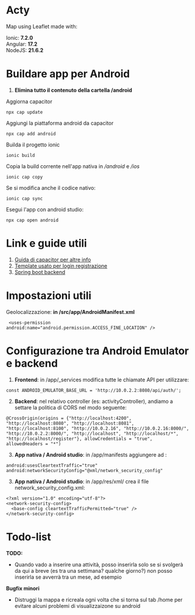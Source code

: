 # Acty
Map using Leaflet made with:

Ionic: **7.2.0** <br>
Angular: **17.2** <br>
NodeJS: **21.6.2** <br>


# Buildare app per Android

1) **Elimina tutto il contenuto della cartella /android**

Aggiorna capacitor

```
npx cap update
```   

Aggiungi la piattaforma android da capacitor
```
npx cap add android
```

Builda il progetto ionic
```
ionic build
```

Copia la build corrente nell'app nativa in */android* e */ios*

```
ionic cap copy
```
Se si modifica anche il codice nativo:

```
ionic cap sync
```

Esegui l'app con android studio:
```
npx cap open android
```

# Link e guide utili

1) [Guida di capacitor per altre info](https://ionicframework.com/docs/angular/your-first-app/deploying-mobile)
2) [Template usato per login registrazione](https://github.com/juned-adenwalla/Ionic-Angular-Login-Template)
3) [Spring boot backend](https://github.com/bezkoder/spring-boot-login-example)

# Impostazioni utili

Geolocalizzazione: 
**in /src/app/AndroidManifest.xml**

```
 <uses-permission android:name="android.permission.ACCESS_FINE_LOCATION" />
```

# Configurazione tra Android Emulator e backend
1) **Frontend**: in /app/_services modifica tutte le chiamate API per utilizzare:

```
const ANDROID_EMULATOR_BASE_URL = 'http://10.0.2.2:8080/api/auth/';
```   
2) **Backend**: nel relativo controller (es: activityController), andiamo a settare la politica di CORS nel modo seguente:

```
@CrossOrigin(origins = {"http://localhost:4200", "http://localhost:8080", "http://localhost:8081", "http://localhost:8100", "http://10.0.2.16", "http://10.0.2.16:8000/", "http://10.0.2.2:8000/", "http://localhost", "http://localhost/*", "http://localhost/register"}, allowCredentials = "true", allowedHeaders = "*")
```

3) **App nativa / Android studio**: in /app/manifests aggiungere ad <application>:

```
android:usesCleartextTraffic="true"
android:networkSecurityConfig="@xml/network_security_config"
```

3) **App nativa / Android studio**: in /app/res/xml/ crea il file network_security_config.xml:

```
<?xml version="1.0" encoding="utf-8"?>
<network-security-config>
  <base-config cleartextTrafficPermitted="true" />
</network-security-config>
```


# Todo-list

**TODO:**
- Quando vado a inserire una attività, posso inserirla solo se si svolgerà da qui a breve (es tra una settimana? qualche giorno?) non posso inserirla se avverrà tra un mese, ad esempio

**Bugfix minori**
- Distruggi la mappa e ricreala ogni volta che si torna sul tab /home per evitare alcuni problemi di visualizzaizone su android
